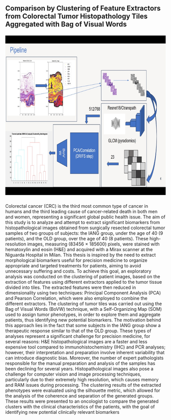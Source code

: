 <h2 align="left">Comparison by Clustering of Feature Extractors from Colorectal Tumor Histopathology Tiles Aggregated with Bag of Visual Words</h2>

###

<div align="center">
  <img height="500" src="https://github.com/Tonyb94/DigitalPathology/blob/master/PIPELINE.jpeg"  />
</div>

###

<p align="left">Colorectal cancer (CRC) is the third most common type of cancer in humans and the third leading cause of cancer-related death in both men and women, representing a significant global public health issue. The aim of this study is to analyze and attempt to extract significant biomarkers from histopathological images obtained from surgically resected colorectal tumor samples of two groups of subjects: the IANG group, under the age of 40 (9 patients), and the OLD group, over the age of 40 (8 patients). These high-resolution images, measuring (83456 × 185600) pixels, were stained with hematoxylin and eosin (H&E) and acquired with a Mirax scanner at the Niguarda Hospital in Milan. This thesis is inspired by the need to extract morphological biomarkers useful for precision medicine to organize appropriate and targeted treatments for patients, aiming to avoid unnecessary suffering and costs. To achieve this goal, an exploratory analysis was conducted on the clustering of patient images, based on the extraction of features using different extractors applied to the tumor tissue divided into tiles. The extracted features were then reduced in dimensionality using two techniques: Principal Component Analysis (PCA) and Pearson Correlation, which were also employed to combine the different extractors. The clustering of tumor tiles was carried out using the Bag of Visual Words (BoVW) technique, with a Self-Organizing Map (SOM) used to assign tumor phenotypes, in order to explore them and aggregate patients, thus identifying new potential biomarkers. The motivation behind this approach lies in the fact that some subjects in the IANG group show a therapeutic response similar to that of the OLD group. These types of analyses represent a significant challenge for precision medicine, for several reasons: H&E histopathological images are a faster and less expensive tool compared to immunohistochemistry (IHC) and PCR analyses; however, their interpretation and preparation involve inherent variability that can introduce diagnostic bias. Moreover, the number of expert pathologists responsible for the manual preparation and analysis of the samples has been declining for several years. Histopathological images also pose a challenge for computer vision and image processing techniques, particularly due to their extremely high resolution, which causes memory and RAM issues during processing. The clustering results of the extracted phenotypes were evaluated using the silhouette metric, which allowed for the analysis of the coherence and separation of the generated groups. These results were presented to an oncologist to compare the generated clusters with the clinical characteristics of the patients, with the goal of identifying new potential clinically relevant biomarkers</p>

###
